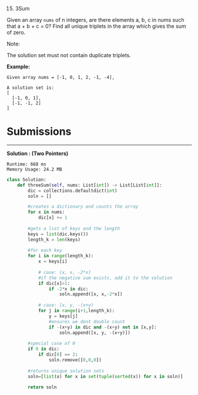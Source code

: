 15. 3Sum

Given an array `nums` of n integers, are there elements a, b, c in nums such that a + b + c = 0? Find all unique triplets in the array which gives the sum of zero.

Note:

The solution set must not contain duplicate triplets.

**Example:**
```
Given array nums = [-1, 0, 1, 2, -1, -4],

A solution set is:
[
  [-1, 0, 1],
  [-1, -1, 2]
]
```

# Submissions
---
**Solution : (Two Pointers)**
```
Runtime: 668 ms
Memory Usage: 24.2 MB
```
```python
class Solution:
    def threeSum(self, nums: List[int]) -> List[List[int]]:
        dic = collections.defaultdict(int)
        soln = []

        #creates a dictionary and counts the array
        for x in nums:
            dic[x] += 1
        
        #gets a list of keys and the length
        keys = list(dic.keys())
        length_k = len(keys)
        
        #for each key
        for i in range(length_k):
            x = keys[i]
            
            # case: [x, x, -2*x]
            #if the negative sum exists, add it to the solution
            if dic[x]>1:
                if -2*x in dic:
                    soln.append([x, x,-2*x])
                    
            # case: [x, y, -(x+y)
            for j in range(i+1,length_k):
                y = keys[j]
                #ensures we dont double count
                if -(x+y) in dic and -(x+y) not in [x,y]:
                    soln.append([x, y, -(x+y)])
        
        #special case of 0
        if 0 in dic:
            if dic[0] == 2:
                soln.remove([0,0,0])
        
        #returns unique solution sets
        soln=[list(x) for x in set(tuple(sorted(x)) for x in soln)]
        
        return soln
```
